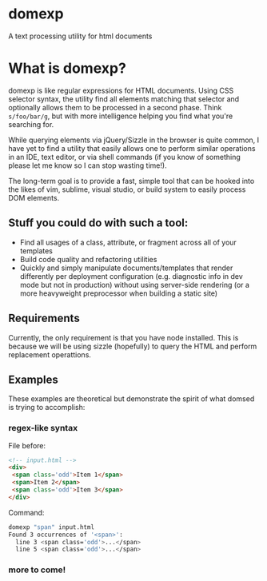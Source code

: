 domexp
======

A text processing utility for html documents

# What is domexp?

domexp is like regular expressions for HTML documents. Using CSS selector syntax, the utility find all elements matching that selector and optionally allows them to be processed in a second phase. Think `s/foo/bar/g`, but with more intelligence helping you find what you're searching for.

While querying elements via jQuery/Sizzle in the browser is quite common, I have yet to find a utility that easily allows one to perform similar operations in an IDE, text editor, or via shell commands (if you know of something please let me know so I can stop wasting time!).

The long-term goal is to provide a fast, simple tool that can be hooked into the likes of vim, sublime, visual studio, or build system to easily process DOM elements.

## Stuff you could do with such a tool:
- Find all usages of a class, attribute, or fragment across all of your templates
- Build code quality and refactoring utilities
- Quickly and simply manipulate documents/templates that render differently per deployment configuration (e.g. diagnostic info in dev mode but not in production) without using server-side rendering (or a more heavyweight preprocessor when building a static site)

## Requirements

Currently, the only requirement is that you have node installed. This is because we will be using sizzle (hopefully) to query the HTML and perform replacement operattions.

## Examples

These examples are theoretical but demonstrate the spirit of what domsed is trying to accomplish:

### regex-like syntax

File before:
```html
<!-- input.html -->
<div>
 <span class='odd'>Item 1</span>
 <span>Item 2</span>
 <span class='odd'>Item 3</span>
</div>
```
Command:
```bash
domexp "span" input.html
Found 3 occurrences of '<span>':
  line 3 <span class='odd'>...</span>
  line 5 <span class='odd'>...</span>
```

### more to come!
